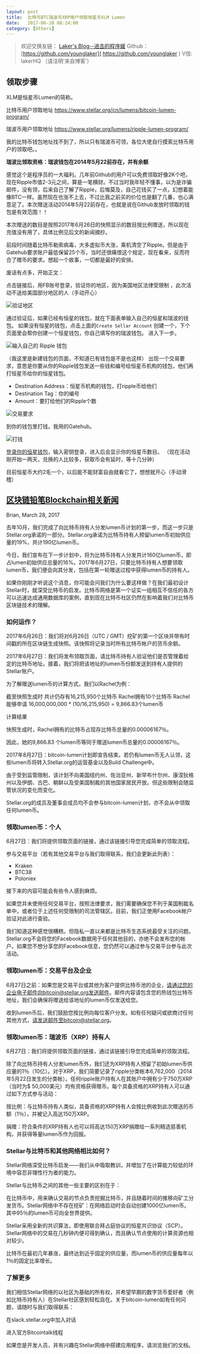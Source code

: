 ```yaml
---
layout: post
title:  比特币BTC瑞波币XRP用户领取恒星币XLM Lumen
date:   2017-06-28 08:24:00
category: [Others]
---
```


<!-- ![领取恒星币XLM Lumen][1] -->

<!--more-->

> 欢迎交换友链： [Laker's Blog--进击的程序媛]( http://laker.me/blog )
> Github：[https://github.com/younglaker]( https://github.com/younglaker )
> V信: lakerHQ （请注明‘来自博客’）


## 领取步骤
XLM是恒星币Lumen的简称。

比特币用户领取地址
https://www.stellar.org/cn/lumens/bitcoin-lumen-program/

瑞波币用户领取地址
https://www.stellar.org/lumens/ripple-lumen-program/

我的比特币钱包地址找不到了，所以只有瑞波币可领，各位大佬自行摸索比特币用户的领取吧。。

**瑞波比领取资格：瑞波钱包在2014年5月22前存在，并有余额**

感觉这个是程序员的一大福利。几年前Github的用户可以免费领取好像2K个吧，现在Ripple市值2-3元之间，算是一笔横财。不过当时我年轻不懂事，以为是诈骗邮件，没有领，后来自己了解了Ripple，后悔莫及，自己花钱买了一点，幻想着能像BTC一样。虽然现在也涨不上去，不过比我之前买的价位也是翻了几番，也心满意足了。本次赠送活动2014年5月22前存在，也就是说在Github发放时领取的钱包是有效范围！！

本次赠送的数目是按照2017年6月26日的快照显示的数目按比例赠送，所以现在充值没有用了，具体比例见后文的新闻摘抄。

前段时间随着比特币勒索病毒，大多虚拟币大涨，乘机清空了Ripple。但是由于Gatehub要求账户最低保留25个币，当时还很痛恨这个规定，现在看来，反而符合了赠币的要求。想起一个故事，一切都是最好的安排。

废话有点多，开始正文：

点击链接后，用FB账号登录，验证你的地区，因为美国地区法律受限制 ，此次活动不送给美国部分地区的人（手动开心）

![验证地区][2]

通过验证后，如果已经有恒星的钱包，就在下面表单输入自己的恒星和瑞波的钱包。
如果没有恒星的钱包，点击上面的`Create Sellar Account` 创建一个，下个页面里会帮你创建一个恒星钱包，你自己填写你的瑞波钱包。
进入下一步。

![输入自己的 Ripple 钱包][3]

（我这里是新建钱包的页面，不知道已有钱包是不是也这样）
出现一个交易要求，意思是你要从你的Ripple钱包发送一些钱和编号给恒星币机构的钱包，他们再打恒星币给你的恒星钱包。

- Destination Address：恒星币机构的钱包，打ripple币给他们
- Destination Tag：你的编号
- Amount：要打给他们的Ripple个数

![交易要求][4]

到你的钱包里打钱。我用的Gatehub。

![打钱][5]

[登录你的恒星钱包][6]，输入密钥登录，进入后会显示你的恒星币数目。
（现在活动刚开始一两天，兑换的人比较多，获取币会有延时，等十几分钟）

目前恒星币大约2毛一个，以后能不能财富自由就看它了，想想就开心（手动滑稽）

## [区块链铅笔Blockchain相关新闻][7]

Brian, March 28, 2017

去年10月，我们完成了向比特币持有人分发lumen币计划的第一步，而这一步只是Stellar.org承诺的一部分。Stellar.org承诺为比特币持有人预留lumen币初始供应量的19%，共计190亿lumen币。

今日，我们宣布在下一步计划中，将为比特币持有人分发共计160亿lumen币，即占lumen初始供应总量的16%。2017年6月27日，只要比特币持有人想要领取lumen币，我们便会向其分发，包括在第一轮赠送过程中获得lumen币的持有人。

如果你刚刚才听说这个消息，你可能会问我们为什么要这样做？在我们最初设计Stellar时，就深受比特币的启发。比特币网络是第一个证实一组相互不信任的各方可以迅速达成通用数据库的案例，直到现在比特币社区仍然在影响着我们对比特币区块链技术的理解。

### 如何运作？

2017年6月26日：我们将对6月26日（UTC / GMT）挖矿的第一个区块并带有时间戳的所在区块链生成快照。该快照将记录当时所有比特币帐户的货币余额。

2017年6月27日：我们将发布领取页面，请比特币持有人验证他们是否管理着给定的比特币地址。接着，我们将把该地址的lumen币份额发送到持有人提供的Stellar账户。

为了解赠送lumen币的计算方式，我们以Rachel为例：

截至快照生成时
共计仍存有16,215,950个比特币
Rachel拥有10个比特币
Rachel能够申请
16,000,000,000 * (10/16,215,950) = 9,866.83个lumen币

计算结果

快照生成时，Rachel拥有的比特币占现存比特币总量的0.00006167％。

因此，她的9,866.83 个lumen币等同于赠送lumen币总量的0.00006167％。

2017年8月27日：bitcoin-lumen计划即宣告结束。若仍有lumen币无人认领，这些lumen币将转入Stellar.org的运营基金以及Build Challenge中。

由于受到监管限制，该计划不向美国纽约州、佐治亚州、新罕布什尔州、康涅狄格州以及伊朗、古巴、朝鲜以及受美国制裁的其他国家居民开放。但这些限制会随监管状况的变化而变化。

Stellar.org的成员及董事会成员均不会参与bitcoin-lumen计划，亦不会从中领取任何lumen币。

### 领取lumen币：个人

6月27日：我们将提供领取页面的链接，通过该链接引导您完成简单的领取流程。

参与交易平台（若有其他交易平台与我们取得联系，我们会更新此列表）：

- Kraken
- BTC38
- Poloniex

接下来的内容可能会有些令人感到麻烦。

如果您并未使用任何交易平台，按照法律要求，我们需要确保您不列于美国制裁名单中，或者位于上述任何受限制的司法管辖区。目前，我们正使用Facebook帐户验证对此进行查验。

我们知道这种感觉很糟糕。但隐私一直以来都是比特币生态系统最受关注的问题。 Stellar.org不会将您的Facebook数据用于任何其他目的，亦绝不会发布您的帐户。如果您不想分享您的Facebook信息，您仍然可以通过参与交易平台参与此次活动。

### 领取lumen币：交易平台及企业

6月27日之前：如果您是交易平台或其他为客户提供比特币池的企业，请通过您的企业电子邮件向bitcoin@stellar.org发送邮件。邮件内容请包含您的热钱包比特币地址，我们会确保将赠送给该地址的lumen币仅发送给您。

收到lumen币后，我们鼓励您按比例向每位客户分发。如有任何疑问或欲商讨任何其他方式，请发送邮件至bitcoin@stellar.org。

### 领取lumen币：瑞波币（XRP）持有人

6月27日：我们将提供领取页面的链接，通过该链接引导您完成简单的领取流程。

除了向比特币持有人分发lumen币外，我们还为XRP持有人预留了初始lumen币供应量的1％（10亿）。对于XRP，我们简要记录了ripple分类帐本6,762,000（2014年5月22日发生的分类帐）。任何ripple账户持有人在其账户中拥有少于750万XRP（当时为$ 50,000美元）均有资格获得赠币。每个具备资格的XRP持有人可以通过如下方式参与活动：

按比例：与比特币持有人类似，具备资格的XRP持有人会按比例收到此次赠送的币额（1％），并被记入高达150万XRP。

捐赠：符合条件的XRP持有人也可以将高达150万XRP捐赠给一系列精选慈善机构，并获得等量lumen币作为回报。

### Stellar与比特币和其他网络相比如何？

Stellar网络深受比特币启发——我们从中吸取教训，并增加了在计算能力较低的环境中容忍非理性行为者的能力。

Stellar与比特币之间的其他一些主要的区别在于：

在比特币中，用来确认交易的节点负责挖掘比特币，并且随着时间的推移向矿工分发货币。Stellar网络中不存在挖矿：在网络启动时会自动创建1000亿lumen币。其中95％的lumen币可向全世界提供。

Stellar采用全新的共识算法，即使用联合拜占庭协议的恒星共识协议（SCP）。Stellar网络中的交易在几秒钟内便可得到确认，而且确认节点使用的计算资源也相对较少。

比特币在最初几年暴涨，最终达到近乎固定的供应量，而lumen币的供应量每年以1％的固定比率增长。

### 了解更多

我们相信Stellar网络的以社区为基础的所有权，并希望早期的数字货币爱好者（例如比特币持有人）在Stellar社区感到轻松自在。关于bitcoin-lumen如有任何问题，请随时与我们取得联系：

在slack.stellar.org中加入对话

进入官方Bitcointalk线程

如果您是开发人员，并有兴趣在Stellar网络中搭建应用程序，请浏览我们的文档。



  [1]: http://77g54f.com1.z0.glb.clouddn.com/bgt-20170628.png?imageView2/1/q/100|watermark/1/image/aHR0cDovLzc3ZzU0Zi5jb20xLnowLmdsYi5jbG91ZGRuLmNvbS9sYWtlcjEucG5n/dissolve/100/gravity/South/dy/10
  [2]: http://77g54f.com1.z0.glb.clouddn.com/QQ20170628155223.png?imageView2/1/q/100|watermark/1/image/aHR0cDovLzc3ZzU0Zi5jb20xLnowLmdsYi5jbG91ZGRuLmNvbS9sYWtlcjEucG5n/dissolve/100/gravity/South/dy/10
  [3]: http://77g54f.com1.z0.glb.clouddn.com/QQ20170628155259.png?imageView2/1/q/100|watermark/1/image/aHR0cDovLzc3ZzU0Zi5jb20xLnowLmdsYi5jbG91ZGRuLmNvbS9sYWtlcjEucG5n/dissolve/100/gravity/South/dy/10
  [4]: http://77g54f.com1.z0.glb.clouddn.com/QQ20170628155359.png?imageView2/1/q/100|watermark/1/image/aHR0cDovLzc3ZzU0Zi5jb20xLnowLmdsYi5jbG91ZGRuLmNvbS9sYWtlcjEucG5n/dissolve/100/gravity/South/dy/10
  [5]: http://77g54f.com1.z0.glb.clouddn.com/QQ20170628161859.png?imageView2/1/q/100|watermark/1/image/aHR0cDovLzc3ZzU0Zi5jb20xLnowLmdsYi5jbG91ZGRuLmNvbS9sYWtlcjEucG5n/dissolve/100/gravity/South/dy/10
  [6]: https://www.stellar.org/cn/?noredirect=zh
  [7]: https://mp.weixin.qq.com/s?__biz=MzA3NTg1MjE0Ng==&mid=2649776959&idx=2&sn=ed84f281d3540c2ed995349acbe1e069&chksm=876ef322b0197a34667e328037b47d5251634c831653bde2c4c7a10f3b6b5871358a9cebf11b&mpshare=1&scene=23&srcid=03291VbSU78Tbfnem3YSYXTP#rd
